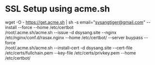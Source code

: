 # SSL Setup using acme.sh
wget -O -  https://get.acme.sh | sh -s email="sysangtiger@gmail.com" --install --force --home /etc/certbot  
/root/.acme.sh/acme.sh --issue -d dsysang.site --nginx /etc/nginx/conf.d/rasax.nginx --home /etc/certbot/ --server buypass --force  
/root/.acme.sh/acme.sh --install-cert -d dsysang.site --cert-file /etc/certs/fullchain.pem --key-file /etc/certs/privkey.pem --home /etc/certbot/  
